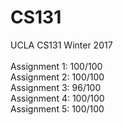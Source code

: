 # CS131
UCLA CS131 Winter 2017<br />
<br />
Assignment 1: 100/100<br />
Assignment 2: 100/100<br />
Assignment 3:  96/100<br />
Assignment 4: 100/100<br />
Assignment 5: 100/100<br />

